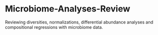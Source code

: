 # Microbiome-Analyses-Review
Reviewing diversities, normalizations, differential abundance analyses and compositional regressions with microbiome data.
